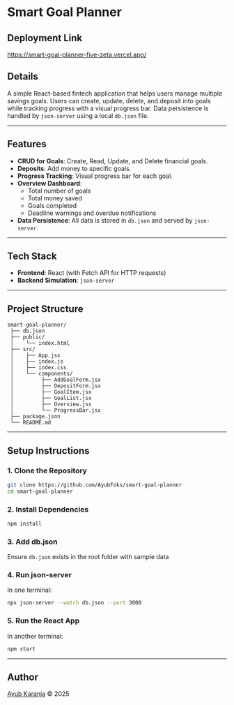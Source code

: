 # Smart Goal Planner

## Deployment Link

https://smart-goal-planner-five-zeta.vercel.app/


## Details

A simple React-based fintech application that helps users manage multiple savings goals. Users can create, update, delete, and deposit into goals while tracking progress with a visual progress bar. Data persistence is handled by `json-server` using a local `db.json` file.

---

## Features

- **CRUD for Goals**: Create, Read, Update, and Delete financial goals.
- **Deposits**: Add money to specific goals.
- **Progress Tracking**: Visual progress bar for each goal.
- **Overview Dashboard**:
  - Total number of goals
  - Total money saved
  - Goals completed
  - Deadline warnings and overdue notifications
- **Data Persistence**: All data is stored in `db.json` and served by `json-server`.

---

## Tech Stack

- **Frontend**: React (with Fetch API for HTTP requests)
- **Backend Simulation**: `json-server`

---

## Project Structure

```
smart-goal-planner/
 ├── db.json
 ├── public/
 │    └── index.html
 ├── src/
 │    ├── App.jsx
 │    ├── index.js
 │    ├── index.css
 │    └── components/
 │         ├── AddGoalForm.jsx
 │         ├── DepositForm.jsx
 │         ├── GoalItem.jsx
 │         ├── GoalList.jsx
 │         ├── Overview.jsx
 │         └── ProgressBar.jsx
 ├── package.json
 └── README.md
```

---

## Setup Instructions

### 1. Clone the Repository
```bash
git clone https://github.com/AyubFoks/smart-goal-planner
cd smart-goal-planner
```

### 2. Install Dependencies
```bash
npm install
```

### 3. Add db.json
Ensure `db.json` exists in the root folder with sample data

### 4. Run json-server
In one terminal:
```bash
npx json-server --watch db.json --port 3000
```

### 5. Run the React App
In another terminal:
```bash
npm start
```

---

## Author

[Ayub Karanja](https://github.com/AyubFoks)
© 2025
